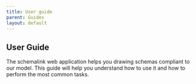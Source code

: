 ```yaml
---
title: User guide
parent: Guides
layout: default
---
```


## User Guide

The schemalink web application helps you drawing schemas compliant to our model.
This guide will help you understand how to use it and how to perform the most
common tasks.
